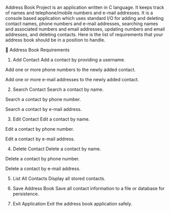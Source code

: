 Address Book Project is an application written in C language. It keeps track of names and telephone/mobile numbers and e-mail addresses. It is a console based application which uses standard I/O for adding and deleting contact names, phone numbers and e-mail addresses, searching names and associated numbers and email addresses, updating numbers and email addresses, and deleting contacts.
Here is the list of requirements that your address book should be in a position to handle.     

📘 Address Book Requirements
1. Add Contact
Add a contact by providing a username.

Add one or more phone numbers to the newly added contact.

Add one or more e-mail addresses to the newly added contact.

2. Search Contact
Search a contact by name.

Search a contact by phone number.

Search a contact by e-mail address.

3. Edit Contact
Edit a contact by name.

Edit a contact by phone number.

Edit a contact by e-mail address.

4. Delete Contact
Delete a contact by name.

Delete a contact by phone number.

Delete a contact by e-mail address.

5. List All Contacts
Display all stored contacts.

6. Save Address Book
Save all contact information to a file or database for persistence.

7. Exit Application
Exit the address book application safely.
